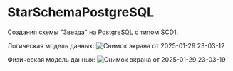 # StarSchemaPostgreSQL
Создания схемы "Звезда" на PostgreSQL c типом SCD1.

Логическая модель данных: 
![Снимок экрана от 2025-01-29 23-03-12](https://github.com/user-attachments/assets/2540f93c-616f-4c99-a348-eab57a381b49)

Физическая модель данных: 
![Снимок экрана от 2025-01-29 23-03-19](https://github.com/user-attachments/assets/1e4076bd-7e82-4c0e-a6f3-2b22166fe727)
